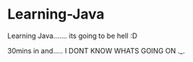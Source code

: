 # Learning-Java
Learning Java....... its going to be hell :D

30mins in and..... I DONT KNOW WHATS GOING ON ._.
